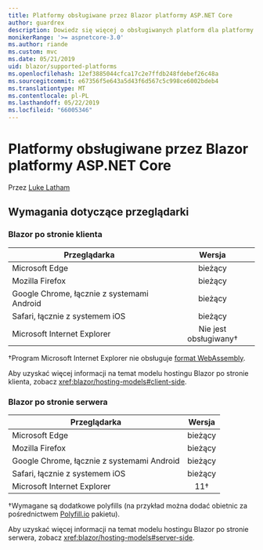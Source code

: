 ```yaml
---
title: Platformy obsługiwane przez Blazor platformy ASP.NET Core
author: guardrex
description: Dowiedz się więcej o obsługiwanych platform dla platformy ASP.NET Core Blazor.
monikerRange: '>= aspnetcore-3.0'
ms.author: riande
ms.custom: mvc
ms.date: 05/21/2019
uid: blazor/supported-platforms
ms.openlocfilehash: 12ef3885044cfca17c2e7ffdb248fdebef26c48a
ms.sourcegitcommit: e67356f5e643a5d43f6d567c5c998ce6002bdeb4
ms.translationtype: MT
ms.contentlocale: pl-PL
ms.lasthandoff: 05/22/2019
ms.locfileid: "66005346"
---
```

# <a name="aspnet-core-blazor-supported-platforms"></a>Platformy obsługiwane przez Blazor platformy ASP.NET Core

Przez [Luke Latham](https://github.com/guardrex)

## <a name="browser-requirements"></a>Wymagania dotyczące przeglądarki

### <a name="blazor-client-side"></a>Blazor po stronie klienta

| Przeglądarka                          | Wersja               |
| -------------------------------- | :-------------------: |
| Microsoft Edge                   | bieżący               |
| Mozilla Firefox                  | bieżący               |
| Google Chrome, łącznie z systemami Android | bieżący               |
| Safari, łącznie z systemem iOS            | bieżący               |
| Microsoft Internet Explorer      | Nie jest obsługiwany&dagger; |

&dagger;Program Microsoft Internet Explorer nie obsługuje [format WebAssembly](http://webassembly.org).

Aby uzyskać więcej informacji na temat modelu hostingu Blazor po stronie klienta, zobacz <xref:blazor/hosting-models#client-side>.

### <a name="blazor-server-side"></a>Blazor po stronie serwera

| Przeglądarka                          | Wersja    |
| -------------------------------- | :--------: |
| Microsoft Edge                   | bieżący    |
| Mozilla Firefox                  | bieżący    |
| Google Chrome, łącznie z systemami Android | bieżący    |
| Safari, łącznie z systemem iOS            | bieżący    |
| Microsoft Internet Explorer      | 11&dagger; |

&dagger;Wymagane są dodatkowe polyfills (na przykład można dodać obietnic za pośrednictwem [Polyfill.io](https://polyfill.io/v3/) pakietu).

Aby uzyskać więcej informacji na temat modelu hostingu Blazor po stronie serwera, zobacz <xref:blazor/hosting-models#server-side>.
